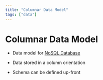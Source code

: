 ```yaml
---
title: "Columnar Data Model"
tags: ["data"]
---
```


# Columnar Data Model

- Data model for [NoSQL Database][nosql]

- Data stored in a column orientation

- Schema can be defined up-front

[nosql]: ./nonrelational_database.md
